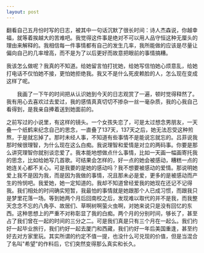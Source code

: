 ```yaml
---
layout: post
---
```

翻看自己五月份时写的日志，被其中一句话沉默了很长时间：诗人杰森说，你越幸福，就等着挨越大的苦难吧。我觉得这件事是绝对不可以用人品守恒这种无厘头的理由来解释的。我相信每一件事情都有自己的发生几率，我所能做的应该是尽量让偏向自己的几率增高，而不是为了以后更好而故意把眼前的事情搞糟。

我该怎么做呢？我真的不知道。给她留言怕打扰她，给她写信怕她心烦意乱，给她打电话不仅怕她不接，更怕她拒绝我。我又不是什么死皮赖脸的人，怎么现在变成这样了呢。
  
　　我画了一下午的时间把从认识她到今天的日志观赏了一遍，顿时觉得释然了。我有用心去喜欢过去爱过，我的感情真真切切不掺杂一丝一毫杂质，我的心我自己看得到，是我亲自捧着送到她面前的。

之前写过的小说里，有这样的镜头。一个女孩失恋了，可是太过想念男朋友，一天叠一个纸鹤来纪念自己的思念，一直叠了137天，137天之后，她无法忍受这种煎熬，于是就忘掉了。那时未经人事，不知道有些事情不是能说忘就忘的。吕菲说我那时候很理智，为什么现在这么白痴。我说理智和爱情是对立的两码事。你要是那么讲究理智你就别谈恋爱了。我本能地想做点什么事情，比如一天画一幅画寄托我的思念，比如给她写几首歌。可结果会怎样的，好一点的她会被感动，糟糕一点的她连关心都不关心。可是我要的是她的感动吗？我不想要被感动的爱情。那说明她爱上我不是因为我，而是因为我做的事情，况且那未必是爱，更多的是被感动而产生的怜悯吧。我爱她，她一定知道的。我却不知道曾经爱我的她现在还记不记得我。我们相处的时间确实短暂，我最怕的事情就是她跟那个人已成习惯，而跟我只是梦里花落一场。等到她两个月后回南校之后，发现难以取代的并不是我，而我整天念念不忘的八角亭、故居们、草啊树啊萤火虫啊，对她来说只是没有回忆的东西。这种思想上的严重不对称彰显了我的白痴。两个月的分别时间，够长了，甚至占了我们曾在一起的时间的三分之二。可是我们真是只有三个月在一起么。我们约好一起毕业旅行，我们约好一起去厦门和西藏，我们约好一年后美国重逢，甚至约好去对方家里玩。其实所谓的约定不值一提，也没什么可兑现的价值，但是当混合了名叫"希望"的作料后，它们突然变得那么真实和长久。